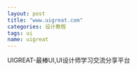 ```yaml
---
layout: post
title: "www.uigreat.com"
categories: 设计教程
tags: ui
name: uigreat
---
```


UIGREAT-最棒UI,UI设计师学习交流分享平台
<!--break-->
